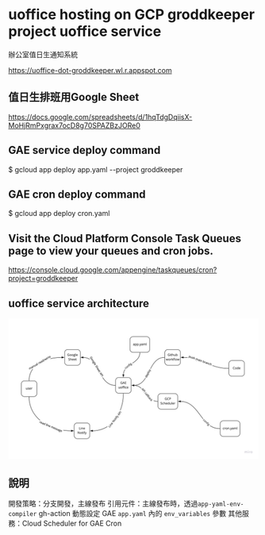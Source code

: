 # uoffice hosting on GCP groddkeeper project uoffice service
辦公室值日生通知系統

https://uoffice-dot-groddkeeper.wl.r.appspot.com

## 值日生排班用Google Sheet

https://docs.google.com/spreadsheets/d/1hqTdgDqiisX-MoHjRmPxgrax7ocD8g70SPAZBzJORe0

## GAE service deploy command
$ gcloud app deploy app.yaml --project groddkeeper

## GAE cron deploy command
$ gcloud app deploy cron.yaml

## Visit the Cloud Platform Console Task Queues page to view your queues and cron jobs.
https://console.cloud.google.com/appengine/taskqueues/cron?project=groddkeeper

## uoffice service architecture
![uoffice](https://raw.githubusercontent.com/FLHCoLtd/uoffice/main/uoffice.jpg?raw=true|width=640)


## 說明 
開發策略：分支開發，主線發布
引用元件：主線發布時，透過`app-yaml-env-compiler` gh-action 動態設定 GAE `app.yaml` 內的 `env_variables` 參數
其他服務：Cloud Scheduler for GAE Cron
